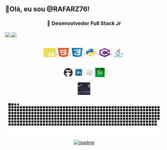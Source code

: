   <h2> 
	👋Olá, eu sou @RAFARZ76!
</h2>
<h3 align = "center"> 🚀 Desenvolvedor Full Stack Jr </h3>
<div>
  <a href="https://github.com/RAFARZ76">
    <img height="180em"   align="center" src="https://github-readme-stats.vercel.app/api?username=RAFARZ76&show_icons=true&theme=react&include_all_commits=true&count_private=true"/>
    <img height="180em"  align="center" src="https://github-readme-stats.vercel.app/api/top-langs/?username=RAFARZ76&layout=compact&langs_count=7&theme=react" />
  </div>
 <br>

<div  align="center"> 
  <div style="display: inline_block"><br>
  <img align="center" alt="Rafa-Js" height="30" width="40" src="https://raw.githubusercontent.com/devicons/devicon/master/icons/javascript/javascript-plain.svg">
  <img align="center" alt="HTML" height="30" width="40" src="https://raw.githubusercontent.com/devicons/devicon/master/icons/html5/html5-original.svg">
  <img align="center" alt="CSS" height="30" width="40" src="https://raw.githubusercontent.com/devicons/devicon/master/icons/css3/css3-original.svg">
  <img align="center" alt="Python" height="30" width="40" src="https://raw.githubusercontent.com/devicons/devicon/master/icons/python/python-original.svg">
  <img align="center" alt="Csharp" height="30" width="40" src="https://raw.githubusercontent.com/devicons/devicon/master/icons/csharp/csharp-original.svg">
  <img align="center" alt="java" height="30" width="40" src="https://raw.githubusercontent.com/devicons/devicon/master/icons/java/java-original.svg">
 
    
</div>
<br><br>
<div>
      <a align="left" href="https://github.com/RAFARZ76"><i class="fab fa-github"><img src="Imagemgithub.png"
      style="width:30px;height:30px;object-fit:cover;object-position:50% 50%"></i></a>
      <a align="center" class="gitlink" href="https://www.linkedin.com/in/rafael-raizer/"><i class="fab fa-linkedin"><img src="Imagemlinkedin.png"
      style="width:30px;height:30px;object-fit:cover;object-position:50% 50%"></i></a>
      <a align="center" href="https://public.tableau.com/app/profile/rafael.raizer"><i class="fab fa-public.tableau"><img src="ImagemTableau.jpg"
      style="width:30px;height:30px;object-fit:cover;object-position:50% 50%"></i></a>
      <a align="center" class="tabwhatss" href="https://api.whatsapp.com/send/?phone=47999327137&text&app_absent=0"><i class="fab fa-whastsapp"><img                         src="imagemwhats.webp"
      style="width:30px;height:30px;object-fit:cover;object-position:50% 50%"></i></a></u></strong></p>
      <a align="center" href="https://rafarz76.github.io/Portfolio-Rafael-Raizer/"><i class="fab fa-LogoRAFARZ76"><img src="Cartão Apresentação.png"
      style="width:40px;height:40px;object-fit:cover;object-position:50% 50%"></i></a></u></strong></p>

  <div>
  
  ![Snake animation](https://github.com/RAFARZ76/RAFARZ76/blob/output/github-contribution-grid-snake.svg)
  
  [![readme](https://github-readme-stats.vercel.app/api/pin/?username=RAFARZ76&repo=RAFARZ76&theme=react)](https://github.com/RAFARZ76/RAFARZ76)
  
  
  

